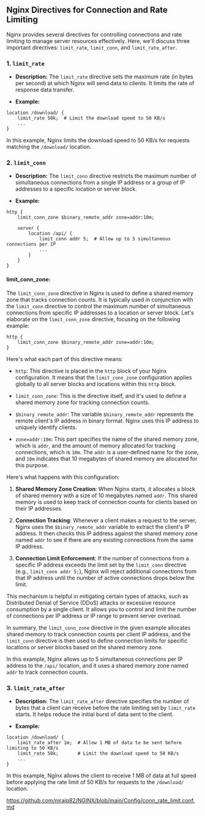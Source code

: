 ## Nginx Directives for Connection and Rate Limiting

Nginx provides several directives for controlling connections and rate limiting to manage server resources effectively. Here, we'll discuss three important directives: `limit_rate`, `limit_conn`, and `limit_rate_after`.

### 1. `limit_rate`

- **Description:** The `limit_rate` directive sets the maximum rate (in bytes per second) at which Nginx will send data to clients. It limits the rate of response data transfer.

- **Example:**

```nginx
location /download/ {
    limit_rate 50k;  # Limit the download speed to 50 KB/s
    ...
}
```

In this example, Nginx limits the download speed to 50 KB/s for requests matching the `/download/` location.

### 2. `limit_conn`

- **Description:** The `limit_conn` directive restricts the maximum number of simultaneous connections from a single IP address or a group of IP addresses to a specific location or server block.

- **Example:**

```nginx
http {
    limit_conn_zone $binary_remote_addr zone=addr:10m;
    
    server {
        location /api/ {
            limit_conn addr 5;  # Allow up to 5 simultaneous connections per IP
            ...
        }
    }
}
```

#### limit_conn_zone:
The `limit_conn_zone` directive in Nginx is used to define a shared memory zone that tracks connection counts. It is typically used in conjunction with the `limit_conn` directive to control the maximum number of simultaneous connections from specific IP addresses to a location or server block. Let's elaborate on the `limit_conn_zone` directive, focusing on the following example:

```nginx
http {
    limit_conn_zone $binary_remote_addr zone=addr:10m;
}
```

Here's what each part of this directive means:

- `http`: This directive is placed in the `http` block of your Nginx configuration. It means that the `limit_conn_zone` configuration applies globally to all server blocks and locations within this `http` block.

- `limit_conn_zone`: This is the directive itself, and it's used to define a shared memory zone for tracking connection counts.

- `$binary_remote_addr`: The variable `$binary_remote_addr` represents the remote client's IP address in binary format. Nginx uses this IP address to uniquely identify clients.

- `zone=addr:10m`: This part specifies the name of the shared memory zone, which is `addr`, and the amount of memory allocated for tracking connections, which is `10m`. The `addr` is a user-defined name for the zone, and `10m` indicates that 10 megabytes of shared memory are allocated for this purpose.

Here's what happens with this configuration:

1. **Shared Memory Zone Creation**: When Nginx starts, it allocates a block of shared memory with a size of 10 megabytes named `addr`. This shared memory is used to keep track of connection counts for clients based on their IP addresses.

2. **Connection Tracking**: Whenever a client makes a request to the server, Nginx uses the `$binary_remote_addr` variable to extract the client's IP address. It then checks this IP address against the shared memory zone named `addr` to see if there are any existing connections from the same IP address.

3. **Connection Limit Enforcement**: If the number of connections from a specific IP address exceeds the limit set by the `limit_conn` directive (e.g., `limit_conn addr 5;`), Nginx will reject additional connections from that IP address until the number of active connections drops below the limit.

This mechanism is helpful in mitigating certain types of attacks, such as Distributed Denial of Service (DDoS) attacks or excessive resource consumption by a single client. It allows you to control and limit the number of connections per IP address or IP range to prevent server overload.

In summary, the `limit_conn_zone` directive in the given example allocates shared memory to track connection counts per client IP address, and the `limit_conn` directive is then used to define connection limits for specific locations or server blocks based on the shared memory zone.

In this example, Nginx allows up to 5 simultaneous connections per IP address to the `/api/` location, and it uses a shared memory zone named `addr` to track connection counts.

### 3. `limit_rate_after`

- **Description:** The `limit_rate_after` directive specifies the number of bytes that a client can receive before the rate limiting set by `limit_rate` starts. It helps reduce the initial burst of data sent to the client.

- **Example:**

```nginx
location /download/ {
    limit_rate_after 1m;  # Allow 1 MB of data to be sent before limiting to 50 KB/s
    limit_rate 50k;       # Limit the download speed to 50 KB/s
    ...
}
```

In this example, Nginx allows the client to receive 1 MB of data at full speed before applying the rate limit of 50 KB/s for requests to the `/download/` location.

https://github.com/nirajp82/NGINX/blob/main/Config/conn_rate_limit.conf.md 
